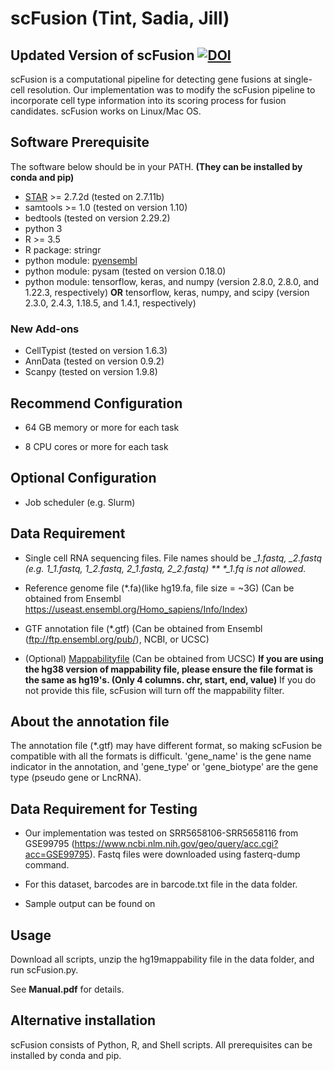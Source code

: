 # scFusion (Tint, Sadia, Jill)

## Updated Version of scFusion  [![DOI](https://zenodo.org/badge/372129480.svg)](https://zenodo.org/badge/latestdoi/372129480)

scFusion is a computational pipeline for detecting gene fusions at single-cell resolution. Our implementation was to modify the scFusion pipeline to incorporate cell type information into its scoring process for fusion candidates. scFusion works on Linux/Mac OS. 

## Software Prerequisite

The software below should be in your PATH. **(They can be installed by conda and pip)**

- [STAR](https://github.com/alexdobin/STAR) >= 2.7.2d (tested on 2.7.11b)
- samtools >= 1.0 (tested on version 1.10)
- bedtools (tested on version 2.29.2)
- python 3
- R >= 3.5 
- R package: stringr
- python module: [pyensembl](https://github.com/openvax/pyensembl)
- python module: pysam (tested on version 0.18.0)
- python module: tensorflow, keras, and numpy (version 2.8.0, 2.8.0, and 1.22.3, respectively) **OR** tensorflow, keras, numpy, and scipy (version 2.3.0, 2.4.3, 1.18.5, and 1.4.1, respectively)
  
### New Add-ons
- CellTypist (tested on version 1.6.3)
- AnnData (tested on version 0.9.2)
- Scanpy (tested on version 1.9.8) 

## Recommend Configuration

- 64 GB memory or more for each task

- 8 CPU cores or more for each task 

## Optional Configuration

- Job scheduler (e.g. Slurm)

## Data Requirement

- Single cell RNA sequencing files. File names should be *_1.fastq, *_2.fastq (e.g. 1_1.fastq, 1_2.fastq, 2_1.fastq, 2_2.fastq) ** \*_1.fq is not allowed.**

- Reference genome file (*.fa)(like hg19.fa, file size = ~3G) (Can be obtained from Ensembl https://useast.ensembl.org/Homo_sapiens/Info/Index)

- GTF annotation file (*.gtf) (Can be obtained from Ensembl (ftp://ftp.ensembl.org/pub/), NCBI, or UCSC)

- (Optional) [Mappabilityfile](https://genome.ucsc.edu/cgi-bin/hgTables) (Can be obtained from UCSC) **If you are using the hg38 version of mappability file, please ensure the file format is the same as hg19's. (Only 4 columns. chr, start, end, value)** If you do not provide this file, scFusion will turn off the mappability filter.

## About the annotation file

The annotation file (\*.gtf) may have different format, so making scFusion be compatible with all the formats is difficult. 'gene_name' is the gene name indicator in the annotation, and 'gene_type' or 'gene_biotype' are the gene type (pseudo gene or LncRNA). 

## Data Requirement for Testing 

- Our implementation was tested on SRR5658106-SRR5658116 from GSE99795 (https://www.ncbi.nlm.nih.gov/geo/query/acc.cgi?acc=GSE99795). Fastq files were downloaded using fasterq-dump command.

- For this dataset, barcodes are in barcode.txt file in the data folder. 

- Sample output can be found on

## Usage

Download all scripts, unzip the hg19mappability file in the data folder, and run scFusion.py.

See **Manual.pdf** for details.

## Alternative installation

scFusion consists of Python, R, and Shell scripts. All prerequisites can be installed by conda and pip. 
